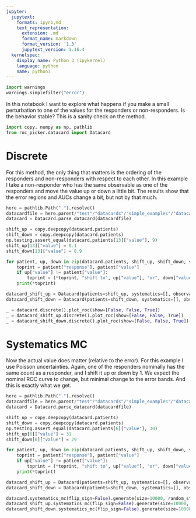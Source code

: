 ```yaml
---
jupyter:
  jupytext:
    formats: ipynb,md
    text_representation:
      extension: .md
      format_name: markdown
      format_version: '1.3'
      jupytext_version: 1.16.4
  kernelspec:
    display_name: Python 3 (ipykernel)
    language: python
    name: python3
---
```


```python
import warnings
warnings.simplefilter("error")
```

In this notebook I want to explore what happens if you make a small perturbation to one of the values for the responders or non-responders.  Is the behavior stable?  This is a sanity check on the method.

```python
import copy, numpy as np, pathlib
from roc_picker.datacard import Datacard
```

# Discrete

For this method, the only thing that matters is the ordering of the responders and non-responders with respect to each other.  In this example I take a non-responder who has the same observable as one of the responders and move the value up or down a little bit.  The results show that the error regions and AUCs change a bit, but not by that much.

```python
here = pathlib.Path(".").resolve()
datacardfile = here.parent/"test"/"datacards"/"simple_examples"/"datacard_example_1.txt"
datacard = Datacard.parse_datacard(datacardfile)
```

```python
shift_up = copy.deepcopy(datacard.patients)
shift_down = copy.deepcopy(datacard.patients)
np.testing.assert_equal(datacard.patients[13]["value"], 9)
shift_up[13]["value"] = 9.1
shift_down[13]["value"] = 8.9

for patient, up, down in zip(datacard.patients, shift_up, shift_down, strict=True):
    toprint = patient["response"], patient["value"]
    if up["value"] != patient["value"]:
        toprint = (*toprint, "shift to", up["value"], "or", down["value"])
    print(*toprint)

datacard_shift_up = Datacard(patients=shift_up, systematics=[], observable_type="fixed")
datacard_shift_down = Datacard(patients=shift_down, systematics=[], observable_type="fixed")
```

```python
_ = datacard.discrete().plot_roc(show=[False, False, True])
_ = datacard_shift_up.discrete().plot_roc(show=[False, False, True])
_ = datacard_shift_down.discrete().plot_roc(show=[False, False, True])
```

# Systematics MC

Now the actual value does matter (relative to the error).  For this example I use Poisson uncertainties.  Again, one of the responders nominally has the same count as a responder, and I shift it up or down by 1.  We expect the nominal ROC curve to change, but minimal change to the error bands.  And this is exactly what we get.

```python
here = pathlib.Path(".").resolve()
datacardfile = here.parent/"test"/"datacards"/"simple_examples"/"datacard_example_3.txt"
datacard = Datacard.parse_datacard(datacardfile)
```

```python
shift_up = copy.deepcopy(datacard.patients)
shift_down = copy.deepcopy(datacard.patients)
np.testing.assert_equal(datacard.patients[6]["value"], 30)
shift_up[6]["value"] = 31
shift_down[6]["value"] = 29

for patient, up, down in zip(datacard.patients, shift_up, shift_down, strict=True):
    toprint = patient["response"], patient["value"]
    if up["value"] != patient["value"]:
        toprint = (*toprint, "shift to", up["value"], "or", down["value"])
    print(*toprint)

datacard_shift_up = Datacard(patients=shift_up, systematics=[], observable_type="poisson")
datacard_shift_down = Datacard(patients=shift_down, systematics=[], observable_type="poisson")
```

```python
datacard.systematics_mc(flip_sign=False).generate(size=10000, random_state=123456).plot(show=True)
datacard_shift_up.systematics_mc(flip_sign=False).generate(size=10000, random_state=123456).plot(show=True)
datacard_shift_down.systematics_mc(flip_sign=False).generate(size=10000, random_state=123456).plot(show=True)
```

```python

```
